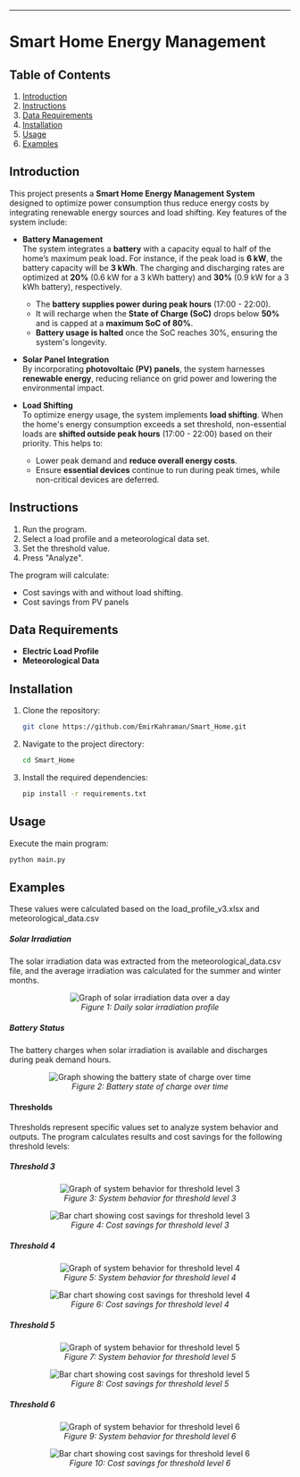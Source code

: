 ---

# Smart Home Energy Management

## Table of Contents
1. [Introduction](#introduction)
2. [Instructions](#instructions)
3. [Data Requirements](#data-requirements)
4. [Installation](#installation)
5. [Usage](#usage)
6. [Examples](#examples)

## Introduction

This project presents a **Smart Home Energy Management System** designed to optimize power consumption thus reduce energy costs by integrating renewable energy sources and load shifting. Key features of the system include:

- **Battery Management**  
  The system integrates a **battery** with a capacity equal to half of the home’s maximum peak load. For instance, if the peak load is **6 kW**, the battery capacity will be **3 kWh**. The charging and discharging rates are optimized at **20%** (0.6 kW for a 3 kWh battery) and **30%** (0.9 kW for a 3 kWh battery), respectively.  
  - The **battery supplies power during peak hours** (17:00 - 22:00).  
  - It will recharge when the **State of Charge (SoC)** drops below **50%** and is capped at a **maximum SoC of 80%**.  
  - **Battery usage is halted** once the SoC reaches 30%, ensuring the system's longevity.

- **Solar Panel Integration**  
  By incorporating **photovoltaic (PV) panels**, the system harnesses **renewable energy**, reducing reliance on grid power and lowering the environmental impact.

- **Load Shifting**  
  To optimize energy usage, the system implements **load shifting**. When the home's energy consumption exceeds a set threshold, non-essential loads are **shifted outside peak hours** (17:00 - 22:00) based on their priority. This helps to:
  - Lower peak demand and **reduce overall energy costs**.  
  - Ensure **essential devices** continue to run during peak times, while non-critical devices are deferred.

## Instructions

1. Run the program.
2. Select a load profile and a meteorological data set.
3. Set the threshold value.
4. Press "Analyze".

The program will calculate:
- Cost savings with and without load shifting.
- Cost savings from PV panels

## Data Requirements

- **Electric Load Profile**
- **Meteorological Data**

## Installation

1. Clone the repository:
   ```bash
   git clone https://github.com/EmirKahraman/Smart_Home.git
   ```
2. Navigate to the project directory:
   ```bash
   cd Smart_Home
   ```
3. Install the required dependencies:
   ```bash
   pip install -r requirements.txt
   ```
   
## Usage

Execute the main program:
```bash
python main.py
```

## Examples
These values were calculated based on the load_profile_v3.xlsx and meteorological_data.csv

##### Solar Irradiation
The solar irradiation data was extracted from the meteorological_data.csv file, and the average irradiation was calculated for the summer and winter months. 
<p align="center">
  <img src="./docs/solar.png" alt="Graph of solar irradiation data over a day"/>
  <br>
  <em>Figure 1: Daily solar irradiation profile</em>
</p>

##### Battery Status
The battery charges when solar irradiation is available and discharges during peak demand hours.
<p align="center">
  <img src="./docs/battery.png" alt="Graph showing the battery state of charge over time"/>
  <br>
  <em>Figure 2: Battery state of charge over time</em>
</p>

#### Thresholds
Thresholds represent specific values set to analyze system behavior and outputs. The program calculates results and cost savings for the following threshold levels:

##### Threshold 3
<p align="center">
  <img src="./docs/tres3p.png" alt="Graph of system behavior for threshold level 3"/>
  <br>
  <em>Figure 3: System behavior for threshold level 3</em>
</p>

<p align="center">
  <img src="./docs/tres3c.png" alt="Bar chart showing cost savings for threshold level 3"/>
  <br>
  <em>Figure 4: Cost savings for threshold level 3</em>
</p>

##### Threshold 4
<p align="center">
  <img src="./docs/tres4p.png" alt="Graph of system behavior for threshold level 4"/>
  <br>
  <em>Figure 5: System behavior for threshold level 4</em>
</p>

<p align="center">
  <img src="./docs/tres4c.png" alt="Bar chart showing cost savings for threshold level 4"/>
  <br>
  <em>Figure 6: Cost savings for threshold level 4</em>
</p>

##### Threshold 5
<p align="center">
  <img src="./docs/tres5p.png" alt="Graph of system behavior for threshold level 5"/>
  <br>
  <em>Figure 7: System behavior for threshold level 5</em>
</p>

<p align="center">
  <img src="./docs/tres5c.png" alt="Bar chart showing cost savings for threshold level 5"/>
  <br>
  <em>Figure 8: Cost savings for threshold level 5</em>
</p>

##### Threshold 6
<p align="center">
  <img src="./docs/tres6p.png" alt="Graph of system behavior for threshold level 6"/>
  <br>
  <em>Figure 9: System behavior for threshold level 6</em>
</p>

<p align="center">
  <img src="./docs/tres6c.png" alt="Bar chart showing cost savings for threshold level 6"/>
  <br>
  <em>Figure 10: Cost savings for threshold level 6</em>
</p>

